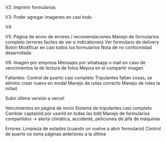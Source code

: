 V2:
    Imprimir formularios

V3:
    Poder agregar imagenes en casi todo

V4:


V5:
Página de envio de errores / recomendaciones
Manejo de formularios completo (errores faciles de ver e indicationes)
Ver formulario de delivery
Botón Modificar en casi todos los formularios
Nota de no conformidad desarrollada


V6:
Imagen por empresa
Mensajes por whatsapp o mail en caso de vencimientos
Ia de lectura de fotos
Mejora en el compartir imagen

Faltantes:
Control de puerto casi completo
Tripulantes faltan cosas, se elimino crear nuevo en modal
Manejo de rutas correcto
Manejo de roles la mitad


Subir última versión a vercel


Vencimientos en página de inicio
Sistema de tripulantes casi completo
Cambiar captainId por userId en todas las bdd
Manejo de formularios compartidos  -> alerta climática, accidente, peticiones de jefe de máquinas

Errores:
    Limpieza de estados (cuando un vuelve a abrir formulario)
    Control de puerto no toma páginas anteriores a la última